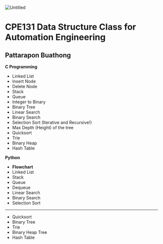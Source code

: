 ![Untitled](https://user-images.githubusercontent.com/45389169/77504331-9dcd9d00-6e92-11ea-8f31-a4cf4692f208.png)


# CPE131 Data Structure Class for Automation Engineering
## Pattarapon Buathong
**C Programming**
- Linked List
- Insert Node
- Delete Node
- Stack
- Queue
- Integer to Binary
- Binary Tree
- Linear Search
- Binary Search
- Selection Sort (Iterative and Recursive!)
- Max Depth (Height) of the tree
- Quicksort
- Trie
- Binary Heap
- Hash Table

**Python**
- **Flowchart**
- Linked List
- Stack
- Queue
- Dequeue
- Linear Search
- Binary Search
- Selection Sort

---------------------------

- Quicksort
- Binary Tree
- Trie
- Binary Heap Tree
- Hash Table
